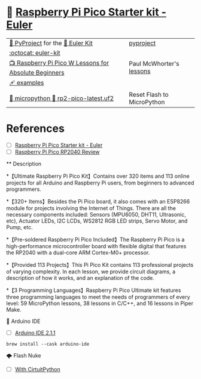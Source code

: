 # :strawberry: [Raspberry Pi Pico Starter kit - Euler](https://www.sunfounder.com/products/sunfounder-euler-kit)

| | |
|-|-|
| [:snake: PyProject](https://docs.sunfounder.com/projects/euler-kit/en/latest/pyproject/for_micropython_user.html) for the [ :book: Euler Kit ](https://docs.sunfounder.com/projects/euler-kit) | [pyproject](pyproject) |
| [:octocat: euler-kit](https://github.com/sunfounder/euler-kit) | |
| [:tv: Raspberry Pi Pico W Lessons for Absolute Beginners](https://www.youtube.com/playlist?list=PLGs0VKk2DiYz8js1SJog21cDhkBqyAhC5) |  Paul McWhorter's [lessons](lessons) |
| [:adhesive_bandage: examples](examples) | | 
| [:snake: micropython :camera_flash:  rp2-pico-latest.uf2](https://micropython.org/download/rp2-pico/rp2-pico-latest.uf2) | Reset Flash to MicroPython |

# References

- [ ] [Raspberry Pi Pico Starter kit - Euler](https://www.sunfounder.com/products/sunfounder-euler-kit)
- [ ] [Raspberry Pi Pico RP2040 Review](https://www.youtube.com/watch?v=ijn-QDAgZss)

** Description

*【Ultimate Raspberry Pi Pico Kit】Contains over 320 items and 113 online projects for all Arduino and Raspberry Pi users, from beginners to advanced programmers.

*【320+ Items】Besides the Pi Pico board, it also comes with an ESP8266 module for projects involving the Internet of Things. There are all the necessary components included: Sensors (MPU6050, DHT11, Ultrasonic, etc), Actuator LEDs, I2C LCDs, WS2812 RGB LED strips, Servo Motor, and Pump, etc.

*【Pre-soldered Raspberry Pi Pico Included】The Raspberry Pi Pico is a high-performance microcontroller board with flexible digital that features the RP2040 with a dual-core ARM Cortex-M0+ processor.

*【Provided 113 Projects】This Pi Pico Kit contains 113 professional projects of varying complexity. In each lesson, we provide circuit diagrams, a description of how it works, and an explanation of the code.

*【3 Programming Languages】Raspberry Pi Pico Ultimate kit features three programming languages to meet the needs of programmers of every level: 59 MicroPython lessons, 38 lessons in C/C++, and 16 lessons in Piper Make.

:pushpin: Arduino IDE

- [ ] [Arduino IDE 2.1.1](https://www.arduino.cc/en/software)

```
brew install --cask arduino-ide
```

:cloud_with_lightning: Flash Nuke

- [ ] [With CirtuitPython](https://learn.adafruit.com/getting-started-with-raspberry-pi-pico-circuitpython/circuitpython)

